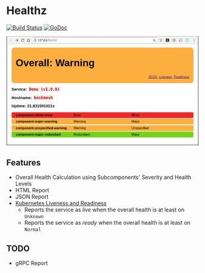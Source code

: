 # Healthz

[![Build Status](https://travis-ci.org/cafebazaar/healthz.svg)](https://travis-ci.org/cafebazaar/healthz) [![GoDoc](https://godoc.org/github.com/cafebazaar/healthz?status.svg)](https://godoc.org/github.com/cafebazaar/healthz)

![Screenshot of HTML Report - Healthz](https://github.com/cafebazaar/healthz/raw/master/demo/Healthz.png)

## Features
* Overall Health Calculation using Subcomponents' Severity and Health Levels
* HTML Report
* JSON Report
* [Kubernetes Liveness and Readiness](https://kubernetes.io/docs/tasks/configure-pod-container/configure-liveness-readiness-probes/)
  * Reports the service as *live* when the overall health is at least on `Unknown`
  * Reports the service as *ready* when the overall health is at least on `Normal`

## TODO
* gRPC Report
